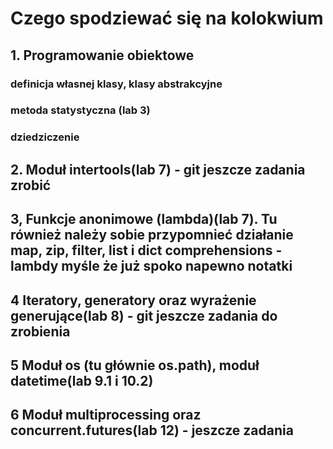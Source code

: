 # Czego spodziewać się na kolokwium
## 1. Programowanie obiektowe
### definicja własnej klasy, klasy abstrakcyjne
### metoda statystyczna (lab 3)
### dziedziczenie
## 2. Moduł intertools(lab 7) - git jeszcze zadania zrobić
## 3, Funkcje anonimowe (lambda)(lab 7). Tu również należy sobie przypomnieć działanie map, zip, filter, list i dict comprehensions - lambdy myśle że już spoko napewno notatki
## 4 Iteratory, generatory oraz wyrażenie generujące(lab 8)  - git jeszcze zadania do zrobienia
## 5 Moduł os (tu głównie os.path), moduł datetime(lab 9.1 i 10.2)
## 6 Moduł multiprocessing oraz concurrent.futures(lab 12) - jeszcze zadania